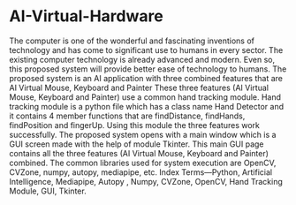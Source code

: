 # AI-Virtual-Hardware
The computer is one of the wonderful and fascinating inventions of technology and has come to significant use to humans in every sector. The existing computer technology is already advanced and modern. Even so, this proposed system will provide better ease of technology to humans. The proposed system is an AI application with three combined features that are AI Virtual Mouse,  Keyboard and Painter These three features (AI Virtual Mouse,  Keyboard and Painter) use a common hand tracking module. Hand tracking module is a python file which has a class name Hand Detector and it contains 4 member functions that are findDistance, findHands, findPosition and fingerUp. Using this module the three features work successfully. The proposed system opens with a main window which is a GUI screen made with the help of module Tkinter. This main GUI page contains all the three features (AI Virtual Mouse,  Keyboard and Painter) combined. The common libraries used for system execution are OpenCV, CVZone, numpy, autopy, mediapipe, etc.  Index Terms—Python, Artificial Intelligence, Mediapipe, Autopy , Numpy, CVZone, OpenCV, Hand Tracking Module, GUI, Tkinter.
